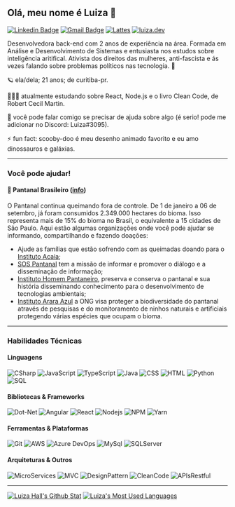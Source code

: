 ## Olá, meu nome é Luiza 👋
[![Linkedin Badge](https://img.shields.io/badge/-LinkedIn-44475a?logo=Linkedin&labelColor=44475a&logoColor=white&link=https://www.linkedin.com/in/luizous/?locale=en_US)](https://www.linkedin.com/in/luizarvm/)
[![Gmail Badge](https://img.shields.io/badge/-Gmail-44475a?logo=Gmail&labelColor=44475a&logoColor=white&link=mailto:luizaruivoms@gmail.com)](mailto:luizaruivoms@gmail.com)
[![Lattes](https://img.shields.io/badge/%20-Lattes-44475a)](http://lattes.cnpq.br/1667735616723826)
[![luiza.dev](https://img.shields.io/badge/💙-luiza.dev-44475a?labelColor=44475a)](https://luiza.dev/)

Desenvolvedora back-end com 2 anos de experiência na área. Formada em Análise e Desenvolvimento de Sistemas e entusiasta nos estudos sobre inteligência aritifical. Ativista dos direitos das mulheres, anti-fascista e ás vezes falando sobre problemas políticos nas tecnologia. 🦾

🪐 ela/dela; 21 anos; de curitiba-pr.

👩🏻‍💻 atualmente estudando sobre React, Node.js e o livro Clean Code, de Robert Cecil Martin.

💬 você pode falar comigo se precisar de ajuda sobre algo (é serio! pode me adicionar no Discord: Luiza#3095).

⚡ fun fact: scooby-doo é meu desenho animado favorito e eu amo dinossauros e galáxias.

---

### Você pode ajudar!
#### 🐆 Pantanal Brasileiro ([info](https://www.instagram.com/p/CFLD6bRgrmG/))
O Pantanal continua queimando fora de controle. De 1 de janeiro a 06 de setembro, já foram consumidos 2.349.000 hectares do bioma. Isso representa mais de 15% do bioma no Brasil, o equivalente a 15 cidades de São Paulo. Aqui estão algumas organizações onde você pode ajudar se informando, compartilhando e fazendo doações:
- Ajude as famílias que estão sofrendo com as queimadas doando para o [Instituto Acaia](https://www.instagram.com/p/CFIUoboAkaG/);
- [SOS Pantanal](https://linktr.ee/SOSPantanal) tem a missão de informar e promover o diálogo e a disseminação de informação;
- [Instituto Homem Pantaneiro](http://www.institutohomempantaneiro.org.br/participe), preserva e conserva o pantanal e sua história disseminando conhecimento para o desenvolvimento de tecnologias ambientais;
- [Instituto Arara Azul](https://linktr.ee/institutoararaazuloficial) a ONG visa proteger a biodiversidade do pantanal através de pesquisas e do monitoramento de ninhos naturais e artificiais protegendo várias espécies que ocupam o bioma.

---

### Habilidades Técnicas
#### Linguagens
![CSharp](https://img.shields.io/badge/C%20Sharp-239120.svg?logo=c-sharp&logoColor=white)
![JavaScript](https://img.shields.io/badge/JavaScript-black.svg?logo=javascript)
![TypeScript](https://img.shields.io/badge/TypeScript-007ACC.svg?logo=typescript)
![Java](https://img.shields.io/badge/Java-007396.svg?logo=java)
![CSS](https://img.shields.io/badge/CSS-1572B6.svg?logo=css3&logoColor=white)
![HTML](https://img.shields.io/badge/HTML-E34F26.svg?logo=html5&logoColor=white)
![Python](https://img.shields.io/badge/Python-3776AB.svg?logo=python&logoColor=white)
![SQL](https://img.shields.io/badge/SQL-gray.svg)

#### Bibliotecas & Frameworks
![Dot-Net](https://img.shields.io/badge/.NET-5C2D91.svg?logo=.net)
![Angular](https://img.shields.io/badge/Angular-DD0031.svg?logo=angular)
![React](https://img.shields.io/badge/React-lightgray.svg?logo=react&logoColor=white)
![Nodejs](https://img.shields.io/badge/Node.js-339933.svg?logo=node.js&logoColor=white)
![NPM](https://img.shields.io/badge/NPM-CB3837.svg?logo=npm)
![Yarn](https://img.shields.io/badge/Yarn-2C8EBB.svg?logo=yarn&logoColor=white)

#### Ferramentas & Plataformas
![Git](https://img.shields.io/badge/Git-F05032.svg?logo=git&logoColor=white)
![AWS](https://img.shields.io/badge/AWS-232F3E.svg?logo=amazon-aws)
![Azure DevOps](https://img.shields.io/badge/Azure%20DevOps-0078D7.svg?logo=azuredevops)
![MySql](https://img.shields.io/badge/MySQL-4479A1.svg?logo=mysql&logoColor=white)
![SQLServer](https://img.shields.io/badge/Microsoft%20SQL%20Server-CC2927.svg?logo=microsoft-sql-server)

#### Arquiteturas & Outros
![MicroServices](https://img.shields.io/badge/MicroServices-gray.svg)
![MVC](https://img.shields.io/badge/MVC-gray.svg)
![DesignPattern](https://img.shields.io/badge/Design%20Pattern-gray.svg)
![CleanCode](https://img.shields.io/badge/Clean%20Code-gray.svg)
![APIsRestful](https://img.shields.io/badge/APIs%20Restful-gray.svg)

---

[![Luiza Hall's Github Stat](https://github-readme-stats.vercel.app/api?username=luizous)](https://github.com/anuraghazra/github-readme-stats)
[![Luiza's Most Used Languages](https://github-readme-stats.vercel.app/api/top-langs/?username=luizous&count_private=true&layout=compact)](https://github.com/luizous?tab=repositories)
